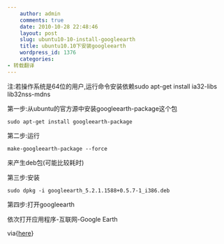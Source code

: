 ```yaml
---
    author: admin
    comments: true
    date: 2010-10-28 22:48:46
    layout: post
    slug: ubuntu10-10-install-googleearth
    title: ubuntu10.10下安装googleearth
    wordpress_id: 1376
    categories:
- 转载翻译
---
```


注:若操作系统是64位的用户,运行命令安装依赖sudo apt-get install ia32-libs lib32nss-mdns

第一步:从ubuntu的官方源中安装googleearth-package这个包

    sudo apt-get install googleearth-package

第二步:运行

    make-googleearth-package --force

来产生deb包(可能比较耗时)

第三步:安装

    sudo dpkg -i googleearth_5.2.1.1588+0.5.7-1_i386.deb 

第四步:打开googleearth

依次打开应用程序-互联网-Google Earth

via{[here](http://ubuntuguide.net/how-to-install-google-earth-in-ubuntu-10-10-maverick)}

